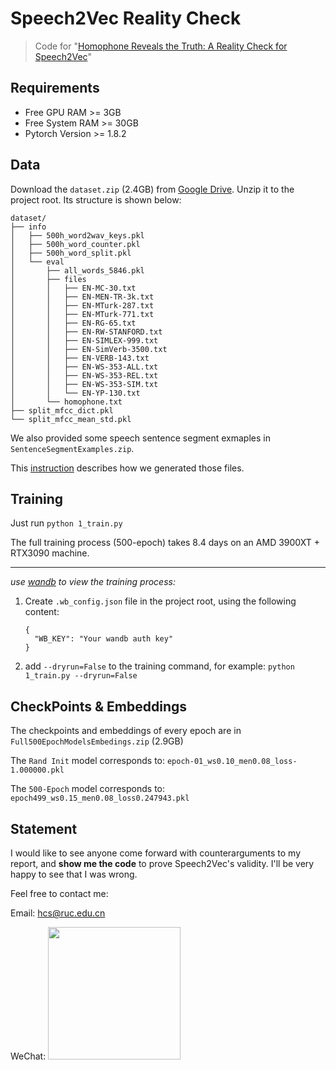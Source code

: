 # Speech2Vec Reality Check

> Code for "[Homophone Reveals the Truth: A Reality Check for Speech2Vec](https://arxiv.org/abs/2209.10791)"

## Requirements

- Free GPU RAM >= 3GB
- Free System RAM >= 30GB
- Pytorch Version >= 1.8.2

## Data

Download the `dataset.zip` (2.4GB) from [Google Drive](https://drive.google.com/drive/folders/1KSWCSttpPOHVaJXJxuqv7U-GCa1n2wJ4?usp=sharing).
Unzip it to the project root. Its structure is shown below:

```
dataset/
├── info
│   ├── 500h_word2wav_keys.pkl
│   ├── 500h_word_counter.pkl
│   ├── 500h_word_split.pkl
│   └── eval
│       ├── all_words_5846.pkl
│       ├── files
│       │   ├── EN-MC-30.txt
│       │   ├── EN-MEN-TR-3k.txt
│       │   ├── EN-MTurk-287.txt
│       │   ├── EN-MTurk-771.txt
│       │   ├── EN-RG-65.txt
│       │   ├── EN-RW-STANFORD.txt
│       │   ├── EN-SIMLEX-999.txt
│       │   ├── EN-SimVerb-3500.txt
│       │   ├── EN-VERB-143.txt
│       │   ├── EN-WS-353-ALL.txt
│       │   ├── EN-WS-353-REL.txt
│       │   ├── EN-WS-353-SIM.txt
│       │   └── EN-YP-130.txt
│       └── homophone.txt
├── split_mfcc_dict.pkl
└── split_mfcc_mean_std.pkl
```

We also provided some speech sentence segment exmaples in `SentenceSegmentExamples.zip`.

This [instruction](jupyters/01_Instruction.ipynb) describes how we generated those files.

## Training

Just run `python 1_train.py`

The full training process (500-epoch) takes 8.4 days on an AMD 3900XT + RTX3090 machine.

----

*use [wandb](https://wandb.ai) to view the training process:*

1. Create  `.wb_config.json`  file in the project root, using the following content:
   
   ```
   {
     "WB_KEY": "Your wandb auth key"
   }
   ```

2. add `--dryrun=False` to the training command, for example:   `python 1_train.py --dryrun=False`

## CheckPoints & Embeddings

The checkpoints and embeddings of every epoch are in `Full500EpochModelsEmbedings.zip` (2.9GB)

The `Rand Init` model corresponds to: `epoch-01_ws0.10_men0.08_loss-1.000000.pkl`

The `500-Epoch` model corresponds to: `epoch499_ws0.15_men0.08_loss0.247943.pkl`

## Statement

I would like to see anyone come forward with counterarguments to my report, and **show me the code** to prove Speech2Vec's validity. I'll be very happy to see that I was wrong.

Feel free to contact me:

Email:  hcs@ruc.edu.cn 

WeChat: 
<img src="https://cdn.huacishu.com/img/202209240747994.jpeg" title="" alt="" width="212">
